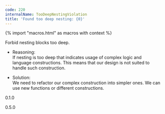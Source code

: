 ```yaml
---
code: 220
internalName: TooDeepNestingViolation
title: 'Found too deep nesting: {0}'
---
```


{% import "macros.html" as macros with context %}

Forbid nesting blocks too deep.

  - Reasoning:  
    If nesting is too deep that indicates usage of complex logic and
    language constructions. This means that our design is not suited to
    handle such construction.

  - Solution:  
    We need to refactor our complex construction into simpler ones. We
    can use new functions or different constructions.

<div class="versionadded">

0.1.0

</div>

<div class="versionchanged">

0.5.0

</div>